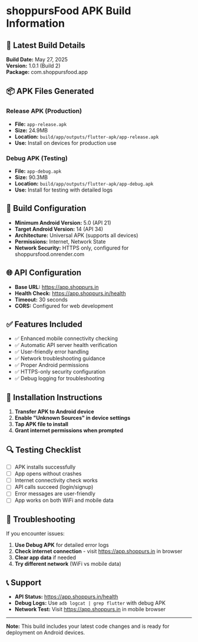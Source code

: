 # shoppursFood APK Build Information

## 📱 Latest Build Details

**Build Date:** May 27, 2025  
**Version:** 1.0.1 (Build 2)  
**Package:** com.shoppursfood.app

## 📦 APK Files Generated

### Release APK (Production)
- **File:** `app-release.apk`
- **Size:** 24.9MB
- **Location:** `build/app/outputs/flutter-apk/app-release.apk`
- **Use:** Install on devices for production use

### Debug APK (Testing)
- **File:** `app-debug.apk`
- **Size:** 90.3MB
- **Location:** `build/app/outputs/flutter-apk/app-debug.apk`
- **Use:** Install for testing with detailed logs

## 🔧 Build Configuration

- **Minimum Android Version:** 5.0 (API 21)
- **Target Android Version:** 14 (API 34)
- **Architecture:** Universal APK (supports all devices)
- **Permissions:** Internet, Network State
- **Network Security:** HTTPS only, configured for shoppursfood.onrender.com

## 🌐 API Configuration

- **Base URL:** https://app.shoppurs.in
- **Health Check:** https://app.shoppurs.in/health
- **Timeout:** 30 seconds
- **CORS:** Configured for web development

## ✅ Features Included

- ✅ Enhanced mobile connectivity checking
- ✅ Automatic API server health verification
- ✅ User-friendly error handling
- ✅ Network troubleshooting guidance
- ✅ Proper Android permissions
- ✅ HTTPS-only security configuration
- ✅ Debug logging for troubleshooting

## 📱 Installation Instructions

1. **Transfer APK to Android device**
2. **Enable "Unknown Sources" in device settings**
3. **Tap APK file to install**
4. **Grant internet permissions when prompted**

## 🔍 Testing Checklist

- [ ] APK installs successfully
- [ ] App opens without crashes
- [ ] Internet connectivity check works
- [ ] API calls succeed (login/signup)
- [ ] Error messages are user-friendly
- [ ] App works on both WiFi and mobile data

## 🐛 Troubleshooting

If you encounter issues:

1. **Use Debug APK** for detailed error logs
2. **Check internet connection** - visit https://app.shoppurs.in in browser
3. **Clear app data** if needed
4. **Try different network** (WiFi vs mobile data)

## 📞 Support

- **API Status:** https://app.shoppurs.in/health
- **Debug Logs:** Use `adb logcat | grep flutter` with debug APK
- **Network Test:** Visit https://app.shoppurs.in in mobile browser

---

**Note:** This build includes your latest code changes and is ready for deployment on Android devices. 